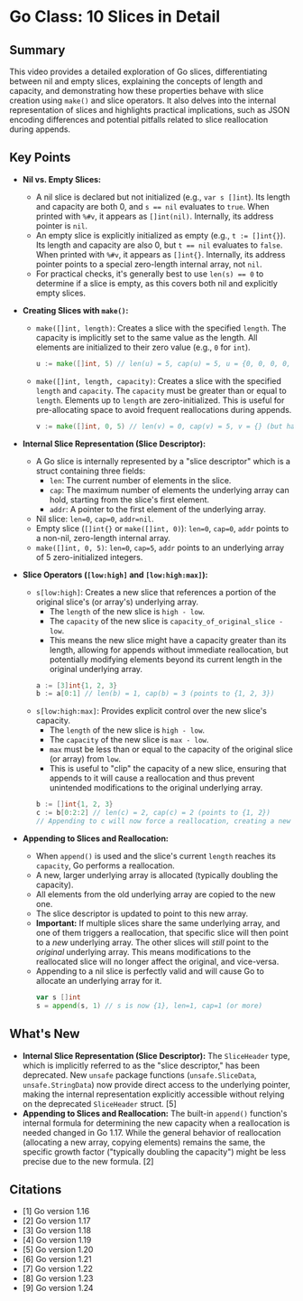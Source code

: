 # Go Class: 10 Slices in Detail

## Summary
This video provides a detailed exploration of Go slices, differentiating between nil and empty slices, explaining the concepts of length and capacity, and demonstrating how these properties behave with slice creation using `make()` and slice operators. It also delves into the internal representation of slices and highlights practical implications, such as JSON encoding differences and potential pitfalls related to slice reallocation during appends.

## Key Points

*   **Nil vs. Empty Slices:**
    *   A nil slice is declared but not initialized (e.g., `var s []int`). Its length and capacity are both 0, and `s == nil` evaluates to `true`. When printed with `%#v`, it appears as `[]int(nil)`. Internally, its address pointer is `nil`.
    *   An empty slice is explicitly initialized as empty (e.g., `t := []int{}`). Its length and capacity are also 0, but `t == nil` evaluates to `false`. When printed with `%#v`, it appears as `[]int{}`. Internally, its address pointer points to a special zero-length internal array, not `nil`.
    *   For practical checks, it's generally best to use `len(s) == 0` to determine if a slice is empty, as this covers both nil and explicitly empty slices.

*   **Creating Slices with `make()`:**
    *   `make([]int, length)`: Creates a slice with the specified `length`. The capacity is implicitly set to the same value as the length. All elements are initialized to their zero value (e.g., `0` for `int`).
        ```go
        u := make([]int, 5) // len(u) = 5, cap(u) = 5, u = {0, 0, 0, 0, 0}
        ```
    *   `make([]int, length, capacity)`: Creates a slice with the specified `length` and `capacity`. The `capacity` must be greater than or equal to `length`. Elements up to `length` are zero-initialized. This is useful for pre-allocating space to avoid frequent reallocations during appends.
        ```go
        v := make([]int, 0, 5) // len(v) = 0, cap(v) = 5, v = {} (but has underlying space for 5 elements)
        ```

*   **Internal Slice Representation (Slice Descriptor):**
    *   A Go slice is internally represented by a "slice descriptor" which is a struct containing three fields:
        *   `len`: The current number of elements in the slice.
        *   `cap`: The maximum number of elements the underlying array can hold, starting from the slice's first element.
        *   `addr`: A pointer to the first element of the underlying array.
    *   Nil slice: `len=0`, `cap=0`, `addr=nil`.
    *   Empty slice (`[]int{}` or `make([]int, 0)`): `len=0`, `cap=0`, `addr` points to a non-nil, zero-length internal array.
    *   `make([]int, 0, 5)`: `len=0`, `cap=5`, `addr` points to an underlying array of 5 zero-initialized integers.

*   **Slice Operators (`[low:high]` and `[low:high:max]`):**
    *   `s[low:high]`: Creates a new slice that references a portion of the original slice's (or array's) underlying array.
        *   The `length` of the new slice is `high - low`.
        *   The `capacity` of the new slice is `capacity_of_original_slice - low`.
        *   This means the new slice might have a capacity greater than its length, allowing for appends without immediate reallocation, but potentially modifying elements beyond its current length in the original underlying array.
        ```go
        a := [3]int{1, 2, 3}
        b := a[0:1] // len(b) = 1, cap(b) = 3 (points to {1, 2, 3})
        ```
    *   `s[low:high:max]`: Provides explicit control over the new slice's capacity.
        *   The `length` of the new slice is `high - low`.
        *   The `capacity` of the new slice is `max - low`.
        *   `max` must be less than or equal to the capacity of the original slice (or array) from `low`.
        *   This is useful to "clip" the capacity of a new slice, ensuring that appends to it will cause a reallocation and thus prevent unintended modifications to the original underlying array.
        ```go
        b := []int{1, 2, 3}
        c := b[0:2:2] // len(c) = 2, cap(c) = 2 (points to {1, 2})
        // Appending to c will now force a reallocation, creating a new underlying array for c.
        ```

*   **Appending to Slices and Reallocation:**
    *   When `append()` is used and the slice's current `length` reaches its `capacity`, Go performs a reallocation.
    *   A new, larger underlying array is allocated (typically doubling the capacity).
    *   All elements from the old underlying array are copied to the new one.
    *   The slice descriptor is updated to point to this new array.
    *   **Important:** If multiple slices share the same underlying array, and one of them triggers a reallocation, that specific slice will then point to a *new* underlying array. The other slices will *still* point to the *original* underlying array. This means modifications to the reallocated slice will no longer affect the original, and vice-versa.
    *   Appending to a nil slice is perfectly valid and will cause Go to allocate an underlying array for it.
        ```go
        var s []int
        s = append(s, 1) // s is now {1}, len=1, cap=1 (or more)
        ```

## What's New
*   **Internal Slice Representation (Slice Descriptor):** The `SliceHeader` type, which is implicitly referred to as the "slice descriptor," has been deprecated. New `unsafe` package functions (`unsafe.SliceData`, `unsafe.StringData`) now provide direct access to the underlying pointer, making the internal representation explicitly accessible without relying on the deprecated `SliceHeader` struct. [5]
*   **Appending to Slices and Reallocation:** The built-in `append()` function's internal formula for determining the new capacity when a reallocation is needed changed in Go 1.17. While the general behavior of reallocation (allocating a new array, copying elements) remains the same, the specific growth factor ("typically doubling the capacity") might be less precise due to the new formula. [2]

## Citations
- [1] Go version 1.16
- [2] Go version 1.17
- [3] Go version 1.18
- [4] Go version 1.19
- [5] Go version 1.20
- [6] Go version 1.21
- [7] Go version 1.22
- [8] Go version 1.23
- [9] Go version 1.24